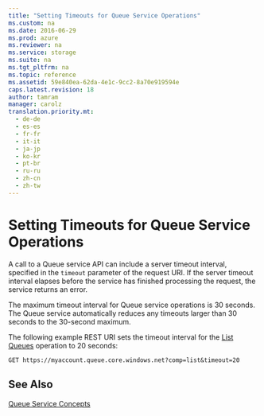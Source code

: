 ```yaml
---
title: "Setting Timeouts for Queue Service Operations"
ms.custom: na
ms.date: 2016-06-29
ms.prod: azure
ms.reviewer: na
ms.service: storage
ms.suite: na
ms.tgt_pltfrm: na
ms.topic: reference
ms.assetid: 59e840ea-62da-4e1c-9cc2-8a70e919594e
caps.latest.revision: 18
author: tamram
manager: carolz
translation.priority.mt: 
  - de-de
  - es-es
  - fr-fr
  - it-it
  - ja-jp
  - ko-kr
  - pt-br
  - ru-ru
  - zh-cn
  - zh-tw
---
```

# Setting Timeouts for Queue Service Operations
A call to a Queue service API can include a server timeout interval, specified in the `timeout` parameter of the request URI. If the server timeout interval elapses before the service has finished processing the request, the service returns an error.  
  
 The maximum timeout interval for Queue service operations is 30 seconds. The Queue service automatically reduces any timeouts larger than 30 seconds to the 30-second maximum.  
  
 The following example REST URI sets the timeout interval for the [List Queues](../rest-conceptual/List-Queues1.md) operation to 20 seconds:  
  
```  
GET https://myaccount.queue.core.windows.net?comp=list&timeout=20  
```  
  
## See Also  
 [Queue Service Concepts](../rest-conceptual/Queue-Service-Concepts.md)